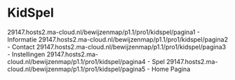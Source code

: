 # KidSpel

29147.hosts2.ma-cloud.nl/bewijzenmap/p1.1/pro1/kidspel/pagina1 - Informatie
29147.hosts2.ma-cloud.nl/bewijzenmap/p1.1/pro1/kidspel/pagina2 - Contact
29147.hosts2.ma-cloud.nl/bewijzenmap/p1.1/pro1/kidspel/pagina3 - Instellingen
29147.hosts2.ma-cloud.nl/bewijzenmap/p1.1/pro1/kidspel/pagina4 - Spel
29147.hosts2.ma-cloud.nl/bewijzenmap/p1.1/pro1/kidspel/pagina5 - Home Pagina
